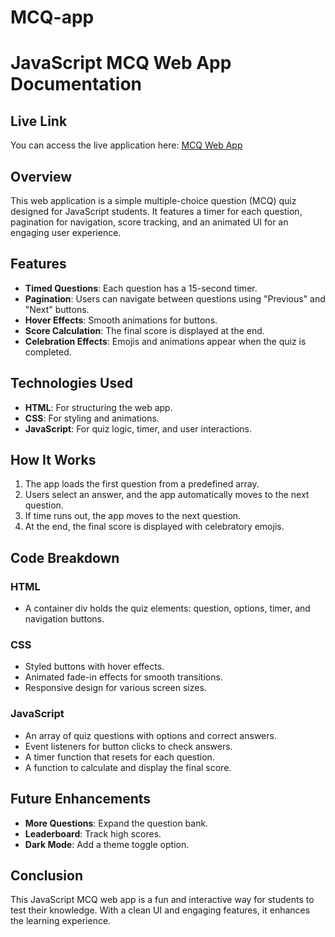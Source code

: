 # MCQ-app

# JavaScript MCQ Web App Documentation

## Live Link
You can access the live application here: [MCQ Web App](https://mcq-app-alpha.vercel.app/)

## Overview
This web application is a simple multiple-choice question (MCQ) quiz designed for JavaScript students. It features a timer for each question, pagination for navigation, score tracking, and an animated UI for an engaging user experience.

## Features
- **Timed Questions**: Each question has a 15-second timer.
- **Pagination**: Users can navigate between questions using "Previous" and "Next" buttons.
- **Hover Effects**: Smooth animations for buttons.
- **Score Calculation**: The final score is displayed at the end.
- **Celebration Effects**: Emojis and animations appear when the quiz is completed.

## Technologies Used
- **HTML**: For structuring the web app.
- **CSS**: For styling and animations.
- **JavaScript**: For quiz logic, timer, and user interactions.

## How It Works
1. The app loads the first question from a predefined array.
2. Users select an answer, and the app automatically moves to the next question.
3. If time runs out, the app moves to the next question.
4. At the end, the final score is displayed with celebratory emojis.

## Code Breakdown
### HTML
- A container div holds the quiz elements: question, options, timer, and navigation buttons.

### CSS
- Styled buttons with hover effects.
- Animated fade-in effects for smooth transitions.
- Responsive design for various screen sizes.

### JavaScript
- An array of quiz questions with options and correct answers.
- Event listeners for button clicks to check answers.
- A timer function that resets for each question.
- A function to calculate and display the final score.

## Future Enhancements
- **More Questions**: Expand the question bank.
- **Leaderboard**: Track high scores.
- **Dark Mode**: Add a theme toggle option.

## Conclusion
This JavaScript MCQ web app is a fun and interactive way for students to test their knowledge. With a clean UI and engaging features, it enhances the learning experience.

